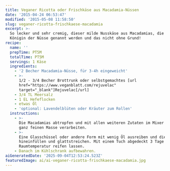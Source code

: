 ```yaml
---
title: Veganer Ricotta oder Frischkäse aus Macadamia-Nüssen
date: '2015-04-24 06:53:47'
modified: '2015-05-08 11:58:50'
slug: veganer-ricotta-frischkaese-macadamia
excerpt: >-
  So lecker und sehr cremig, dieser milde Nusskäse aus Macadamias, die auch die
  Königin der Nüsse genannt werden und das nicht ohne Grund!
recipe:
  name: ''
  prepTime: PT5M
  totalTime: PT5M
  servings: 1 Käse
  ingredients:
    - '2 Becher Macadamia-Nüsse, für 3-4h eingeweicht'
    - >-
      1/2 - 3/4 Becher Brottrunk oder selbstgemachtes [url
      href="https://www.veganblatt.com/rejuvelac"
      target="_blank"]Rejuvelac[/url]
    - 3/4 TL Meersalz
    - 1 EL Hefeflocken
    - etwas Öl
    - 'optional: Lavendelblüten oder Kräuter zum Rollen'
  instructions:
    - >-
      Die Macadamias abtropfen und mit allen weiteren Zutaten im Mixer zu einer
      ganz feinen Masse verarbeiten.
    - >-
      Eine Glasschüssel oder andere Form mit wenig Öl ausreiben und die Masse
      hineinfüllen und glattstreichen. Mit einem Tuch abgedeckt 3 Tage bei
      Raumtemperatur reifen lassen.
    - Danach im Kühlschrank aufbewahren.
aiGeneratedDate: '2025-09-04T12:53:24.523Z'
featuredImage: ai/ai-veganer-ricotta-frischkaese-macadamia.jpg
---
```


